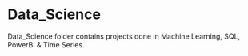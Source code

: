 # Data_Science
Data_Science folder contains projects done in Machine Learning, SQL, PowerBi &amp; Time Series.
